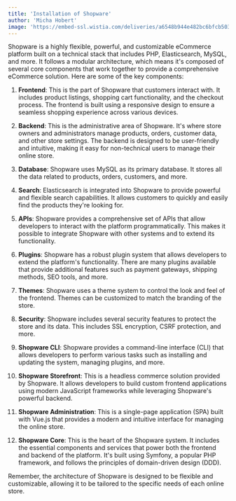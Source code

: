 ```yaml
---
title: 'Installation of Shopware'
author: 'Micha Hobert'
image: 'https://embed-ssl.wistia.com/deliveries/a6548b944e482bc6bfcb5034bdadfefe.webp?image_crop_resized=1280x720'
---
```


Shopware is a highly flexible, powerful, and customizable eCommerce platform built on a technical stack that includes PHP, Elasticsearch, MySQL, and more. It follows a modular architecture, which means it's composed of several core components that work together to provide a comprehensive eCommerce solution. Here are some of the key components:

1. **Frontend**: This is the part of Shopware that customers interact with. It includes product listings, shopping cart functionality, and the checkout process. The frontend is built using a responsive design to ensure a seamless shopping experience across various devices.

2. **Backend**: This is the administrative area of Shopware. It's where store owners and administrators manage products, orders, customer data, and other store settings. The backend is designed to be user-friendly and intuitive, making it easy for non-technical users to manage their online store.

3. **Database**: Shopware uses MySQL as its primary database. It stores all the data related to products, orders, customers, and more.

4. **Search**: Elasticsearch is integrated into Shopware to provide powerful and flexible search capabilities. It allows customers to quickly and easily find the products they're looking for.

5. **APIs**: Shopware provides a comprehensive set of APIs that allow developers to interact with the platform programmatically. This makes it possible to integrate Shopware with other systems and to extend its functionality.

6. **Plugins**: Shopware has a robust plugin system that allows developers to extend the platform's functionality. There are many plugins available that provide additional features such as payment gateways, shipping methods, SEO tools, and more.

7. **Themes**: Shopware uses a theme system to control the look and feel of the frontend. Themes can be customized to match the branding of the store.

8. **Security**: Shopware includes several security features to protect the store and its data. This includes SSL encryption, CSRF protection, and more.

9. **Shopware CLI**: Shopware provides a command-line interface (CLI) that allows developers to perform various tasks such as installing and updating the system, managing plugins, and more.

10. **Shopware Storefront**: This is a headless commerce solution provided by Shopware. It allows developers to build custom frontend applications using modern JavaScript frameworks while leveraging Shopware's powerful backend.

11. **Shopware Administration**: This is a single-page application (SPA) built with Vue.js that provides a modern and intuitive interface for managing the online store.

12. **Shopware Core**: This is the heart of the Shopware system. It includes the essential components and services that power both the frontend and backend of the platform. It's built using Symfony, a popular PHP framework, and follows the principles of domain-driven design (DDD).

Remember, the architecture of Shopware is designed to be flexible and customizable, allowing it to be tailored to the specific needs of each online store.
